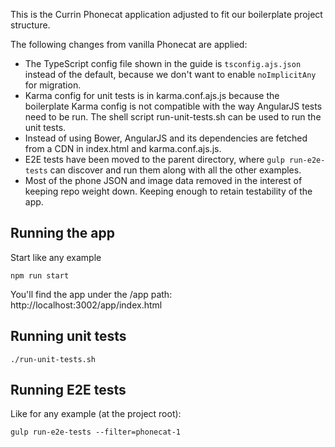 This is the Currin Phonecat application adjusted to fit our boilerplate project
structure.

The following changes from vanilla Phonecat are applied:

* The TypeScript config file shown in the guide is `tsconfig.ajs.json` instead
  of the default, because we don't want to enable `noImplicitAny` for migration.
* Karma config for unit tests is in karma.conf.ajs.js because the boilerplate
  Karma config is not compatible with the way AngularJS tests need to be run.
  The shell script run-unit-tests.sh can be used to run the unit tests.
* Instead of using Bower, AngularJS and its dependencies are fetched from a CDN
  in index.html and karma.conf.ajs.js.
* E2E tests have been moved to the parent directory, where `gulp run-e2e-tests` can
  discover and run them along with all the other examples.
* Most of the phone JSON and image data removed in the interest of keeping
  repo weight down. Keeping enough to retain testability of the app.

## Running the app

Start like any example

    npm run start

You'll find the app under the /app path: http://localhost:3002/app/index.html

## Running unit tests

    ./run-unit-tests.sh

## Running E2E tests

Like for any example (at the project root):

    gulp run-e2e-tests --filter=phonecat-1
